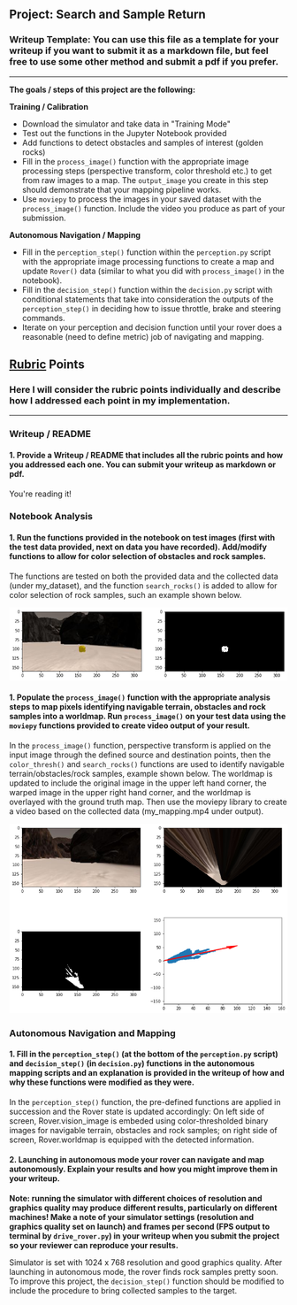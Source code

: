 ## Project: Search and Sample Return
### Writeup Template: You can use this file as a template for your writeup if you want to submit it as a markdown file, but feel free to use some other method and submit a pdf if you prefer.

---


**The goals / steps of this project are the following:**  

**Training / Calibration**  

* Download the simulator and take data in "Training Mode"
* Test out the functions in the Jupyter Notebook provided
* Add functions to detect obstacles and samples of interest (golden rocks)
* Fill in the `process_image()` function with the appropriate image processing steps (perspective transform, color threshold etc.) to get from raw images to a map.  The `output_image` you create in this step should demonstrate that your mapping pipeline works.
* Use `moviepy` to process the images in your saved dataset with the `process_image()` function.  Include the video you produce as part of your submission.

**Autonomous Navigation / Mapping**

* Fill in the `perception_step()` function within the `perception.py` script with the appropriate image processing functions to create a map and update `Rover()` data (similar to what you did with `process_image()` in the notebook). 
* Fill in the `decision_step()` function within the `decision.py` script with conditional statements that take into consideration the outputs of the `perception_step()` in deciding how to issue throttle, brake and steering commands. 
* Iterate on your perception and decision function until your rover does a reasonable (need to define metric) job of navigating and mapping.  

[//]: # (Image References)

[image1]: ./figures/searched.png
[image2]: ./figures/collected.png
[image3]: ./figures/threshed.png 

## [Rubric](https://review.udacity.com/#!/rubrics/916/view) Points
### Here I will consider the rubric points individually and describe how I addressed each point in my implementation.  

---
### Writeup / README

#### 1. Provide a Writeup / README that includes all the rubric points and how you addressed each one.  You can submit your writeup as markdown or pdf.  

You're reading it!

### Notebook Analysis
#### 1. Run the functions provided in the notebook on test images (first with the test data provided, next on data you have recorded). Add/modify functions to allow for color selection of obstacles and rock samples.
The functions are tested on both the provided data and the collected data (under my_dataset), and the function `search_rocks()` is added to allow for color selection of rock samples, such an example shown below.

![alt text][image1]
#### 1. Populate the `process_image()` function with the appropriate analysis steps to map pixels identifying navigable terrain, obstacles and rock samples into a worldmap.  Run `process_image()` on your test data using the `moviepy` functions provided to create video output of your result.
In the `process_image()` function, perspective transform is applied on the input image through the defined source and destination points, then the `color_thresh()` and `search_rocks()` functions are used to identify navigable terrain/obstacles/rock samples, example shown below.  The worldmap is updated to include the original image in the upper left hand corner, the warped image in the upper right hand corner, and the worldmap is overlayed with the ground truth map.  Then use the moviepy library to create a video based on the collected data (my_mapping.mp4 under output).

![alt text][image2]
### Autonomous Navigation and Mapping

#### 1. Fill in the `perception_step()` (at the bottom of the `perception.py` script) and `decision_step()` (in `decision.py`) functions in the autonomous mapping scripts and an explanation is provided in the writeup of how and why these functions were modified as they were.
In the `perception_step()` function, the pre-defined functions are applied in succession and the Rover state is updated accordingly: On left side of screen, Rover.vision_image is embeded using color-thresholded binary images for navigable terrain, obstacles and rock samples; on right side of screen, Rover.worldmap is equipped with the detected information.

#### 2. Launching in autonomous mode your rover can navigate and map autonomously.  Explain your results and how you might improve them in your writeup.  

**Note: running the simulator with different choices of resolution and graphics quality may produce different results, particularly on different machines!  Make a note of your simulator settings (resolution and graphics quality set on launch) and frames per second (FPS output to terminal by `drive_rover.py`) in your writeup when you submit the project so your reviewer can reproduce your results.**

Simulator is set with 1024 x 768 resolution and good graphics quality.  After launching in autonomous mode, the rover finds rock samples pretty soon.  To improve this project, the `decision_step()` function should be modified to include the procedure to bring collected samples to the target.
